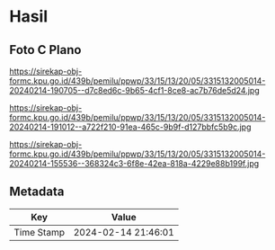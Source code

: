 # Hasil

## Foto C Plano

https://sirekap-obj-formc.kpu.go.id/439b/pemilu/ppwp/33/15/13/20/05/3315132005014-20240214-190705--d7c8ed6c-9b65-4cf1-8ce8-ac7b76de5d24.jpg

https://sirekap-obj-formc.kpu.go.id/439b/pemilu/ppwp/33/15/13/20/05/3315132005014-20240214-191012--a722f210-91ea-465c-9b9f-d127bbfc5b9c.jpg

https://sirekap-obj-formc.kpu.go.id/439b/pemilu/ppwp/33/15/13/20/05/3315132005014-20240214-155536--368324c3-6f8e-42ea-818a-4229e88b199f.jpg


## Metadata

| Key        | Value               |
| ---------- | ------------------- |
| Time Stamp | 2024-02-14 21:46:01 |



